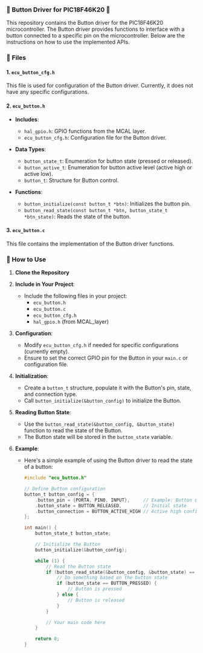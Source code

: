 ### 🔘 Button Driver for PIC18F46K20 🔘

This repository contains the Button driver for the PIC18F46K20 microcontroller. The Button driver provides functions to interface with a button connected to a specific pin on the microcontroller. Below are the instructions on how to use the implemented APIs.

### 📁 Files

#### 1. `ecu_button_cfg.h`
This file is used for configuration of the Button driver. Currently, it does not have any specific configurations.

#### 2. `ecu_button.h`
- **Includes**: 
  - `hal_gpio.h`: GPIO functions from the MCAL layer.
  - `ecu_button_cfg.h`: Configuration file for the Button driver.

- **Data Types**:
  - `button_state_t`: Enumeration for button state (pressed or released).
  - `button_active_t`: Enumeration for button active level (active high or active low).
  - `button_t`: Structure for Button control.

- **Functions**:
  - `button_initialize(const button_t *btn)`: Initializes the button pin.
  - `button_read_state(const button_t *btn, button_state_t *btn_state)`: Reads the state of the button.

#### 3. `ecu_button.c`
This file contains the implementation of the Button driver functions.

### 🚀 How to Use

1. **Clone the Repository**

2. **Include in Your Project**:
   - Include the following files in your project:
     - `ecu_button.h`
     - `ecu_button.c`
     - `ecu_button_cfg.h`
     - `hal_gpio.h` (from MCAL_layer)

3. **Configuration**:
   - Modify `ecu_button_cfg.h` if needed for specific configurations (currently empty).
   - Ensure to set the correct GPIO pin for the Button in your `main.c` or configuration file.

4. **Initialization**:
   - Create a `button_t` structure, populate it with the Button's pin, state, and connection type.
   - Call `button_initialize(&button_config)` to initialize the Button.

5. **Reading Button State**:
   - Use the `button_read_state(&button_config, &button_state)` function to read the state of the Button.
   - The Button state will be stored in the `button_state` variable.

6. **Example**:
   - Here's a simple example of using the Button driver to read the state of a button:

     ```c
     #include "ecu_button.h"

     // Define Button configuration
     button_t button_config = {
         .button_pin = {PORTA, PIN0, INPUT},     // Example: Button connected to PORTA, PIN0
         .button_state = BUTTON_RELEASED,        // Initial state
         .button_connection = BUTTON_ACTIVE_HIGH // Active high configuration
     };

     int main() {
         button_state_t button_state;

         // Initialize the Button
         button_initialize(&button_config);

         while (1) {
             // Read the Button state
             if (button_read_state(&button_config, &button_state) == E_OK) {
                 // Do something based on the button state
                 if (button_state == BUTTON_PRESSED) {
                     // Button is pressed
                 } else {
                     // Button is released
                 }
             }

             // Your main code here
         }

         return 0;
     }
     ```
